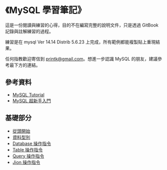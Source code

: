 # 《MySQL 學習筆記》

這是一份閱讀與練習的心得，目的不在編寫完整的說明文件，只是透過 GitBook 記錄與註解練習的過程。

練習是在 mysql Ver 14.14 Distrib 5.6.23 上完成，所有範例都能複製貼上重現結果。

任何指教歡迎寄信到 printk@gmail.com。想進一步認識 MySQL 的朋友，建議參考最下方的連結。

## 參考資料

- [MySQL Tutorial](http://www.tutorialspoint.com/mysql/)
- [MySQL 超新手入門](http://www.codedata.com.tw/tag/mysql/)

## 基礎部分

- [從頭開始](Beginning.md)
- [資料型別](DataTypes.md)
- [Database 操作指令](Database.md)
- [Table 操作指令](Table.md)
- [Query 操作指令](Query.md)
- [Jion 操作指令](SqlJion.md)
